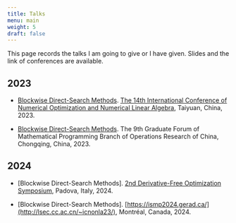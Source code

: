 ```yaml
---
title: Talks
menu: main
weight: 5
draft: false
---
```


This page records the talks I am going to give or I have given. Slides and the link of conferences are available.

## 2023

- [Blockwise Direct-Search Methods](/documents/ICNONLA2023.pdf). [The 14th International Conference of Numerical Optimization and Numerical Linear Algebra](http://lsec.cc.ac.cn/~icnonla23/), Taiyuan, China, 2023.

- [Blockwise Direct-Search Methods](/documents/9_th_Graduate_Forum.pdf). The 9th Graduate Forum of Mathematical Programming Branch of Operations Research of China, Chongqing, China, 2023.

## 2024

- [Blockwise Direct-Search Methods]. [2nd Derivative-Free Optimization Symposium](https://sites.google.com/diag.uniroma1.it/dfos24/home), Padova, Italy, 2024.

- [Blockwise Direct-Search Methods]. [https://ismp2024.gerad.ca/](http://lsec.cc.ac.cn/~icnonla23/), Montréal, Canada, 2024.

